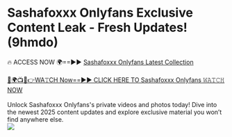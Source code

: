 # Sashafoxxx Onlyfans Exclusive Content Leak - Fresh Updates! (9hmdo)

🔥 ACCESS NOW 🌍==►► <a href="https://tinyurl.com/kvy9nzfs" rel="nofollow">Sashafoxxx Onlyfans Latest Collection</a>
<br><br>
[🔴🌍📺📱👉WA𝚃CH Now==►► CLICK HERE TO Sashafoxxx Onlyfans 𝚆𝙰𝚃𝙲𝙷 NOW](https://tinyurl.com/kvy9nzfs)
<br><br>
Unlock Sashafoxxx Onlyfans's private videos and photos today! Dive into the newest 2025 content updates and explore exclusive material you won’t find anywhere else.
<br>
<a href="https://tinyurl.com/kvy9nzfs" rel="nofollow" data-target="animated-image.originalLink"><img src="https://camo.githubusercontent.com/8a4f000d20f83aca3bf7ec5f350d767afa0574a8a352519fd8cfa583a6f93a33/68747470733a2f2f692e696d6775722e636f6d2f644a486b345a712e676966" data-canonical-src="https://i.imgur.com/dJHk4Zq.gif" style="max-width: 100%; display: inline-block;" data-target="animated-image.originalImage"></a>
<br>
